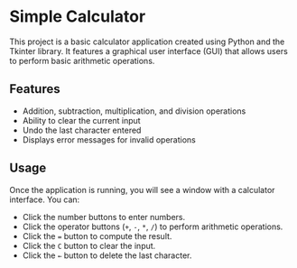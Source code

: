 # Simple Calculator

This project is a basic calculator application created using Python and the Tkinter library. It features a graphical user interface (GUI) that allows users to perform basic arithmetic operations.

## Features

- Addition, subtraction, multiplication, and division operations
- Ability to clear the current input
- Undo the last character entered
- Displays error messages for invalid operations

## Usage

Once the application is running, you will see a window with a calculator interface. You can:

- Click the number buttons to enter numbers.
- Click the operator buttons (`+`, `-`, `*`, `/`) to perform arithmetic operations.
- Click the `=` button to compute the result.
- Click the `C` button to clear the input.
- Click the `←` button to delete the last character.
